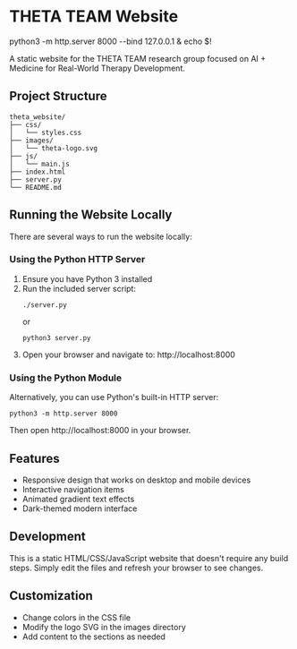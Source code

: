 # THETA TEAM Website


python3 -m http.server 8000 --bind 127.0.0.1 & echo $!

A static website for the THETA TEAM research group focused on AI + Medicine for Real-World Therapy Development.

## Project Structure

```
theta_website/
├── css/
│   └── styles.css
├── images/
│   └── theta-logo.svg
├── js/
│   └── main.js
├── index.html
├── server.py
└── README.md
```

## Running the Website Locally

There are several ways to run the website locally:

### Using the Python HTTP Server

1. Ensure you have Python 3 installed
2. Run the included server script:
   ```
   ./server.py
   ```
   or
   ```
   python3 server.py
   ```
3. Open your browser and navigate to: http://localhost:8000

### Using the Python Module

Alternatively, you can use Python's built-in HTTP server:

```
python3 -m http.server 8000
```

Then open http://localhost:8000 in your browser.

## Features

- Responsive design that works on desktop and mobile devices
- Interactive navigation items
- Animated gradient text effects
- Dark-themed modern interface

## Development

This is a static HTML/CSS/JavaScript website that doesn't require any build steps. 
Simply edit the files and refresh your browser to see changes.

## Customization

- Change colors in the CSS file
- Modify the logo SVG in the images directory
- Add content to the sections as needed 